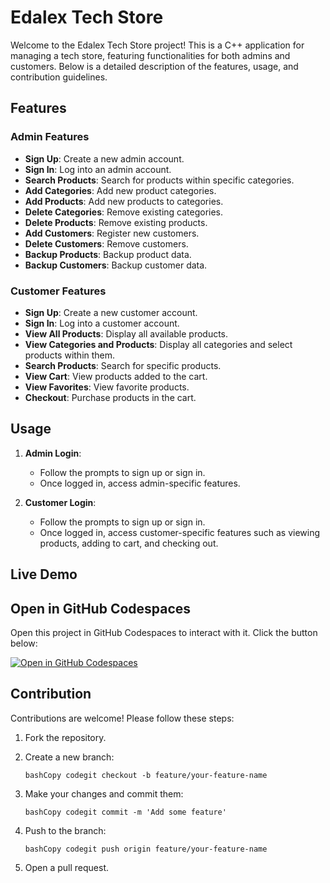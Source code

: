 # Edalex Tech Store

Welcome to the Edalex Tech Store project! This is a C++ application for managing a tech store, featuring functionalities for both admins and customers. Below is a detailed description of the features, usage, and contribution guidelines.

## Features

### Admin Features

-   **Sign Up**: Create a new admin account.
-   **Sign In**: Log into an admin account.
-   **Search Products**: Search for products within specific categories.
-   **Add Categories**: Add new product categories.
-   **Add Products**: Add new products to categories.
-   **Delete Categories**: Remove existing categories.
-   **Delete Products**: Remove existing products.
-   **Add Customers**: Register new customers.
-   **Delete Customers**: Remove customers.
-   **Backup Products**: Backup product data.
-   **Backup Customers**: Backup customer data.

### Customer Features

-   **Sign Up**: Create a new customer account.
-   **Sign In**: Log into a customer account.
-   **View All Products**: Display all available products.
-   **View Categories and Products**: Display all categories and select products within them.
-   **Search Products**: Search for specific products.
-   **View Cart**: View products added to the cart.
-   **View Favorites**: View favorite products.
-   **Checkout**: Purchase products in the cart.

## Usage

1. **Admin Login**:

    - Follow the prompts to sign up or sign in.
    - Once logged in, access admin-specific features.

2. **Customer Login**:

    - Follow the prompts to sign up or sign in.
    - Once logged in, access customer-specific features such as viewing products, adding to cart, and checking out.

## Live Demo

## Open in GitHub Codespaces

Open this project in GitHub Codespaces to interact with it. Click the button below:

[![Open in GitHub Codespaces](https://github.com/codespaces/badge.svg)](https://github.com/codespaces/new?repo=yourusername/edalex-tech-store)

## Contribution

Contributions are welcome! Please follow these steps:

1.  Fork the repository.
2.  Create a new branch:

        bashCopy codegit checkout -b feature/your-feature-name

3.  Make your changes and commit them:

        bashCopy codegit commit -m 'Add some feature'

4.  Push to the branch:

        bashCopy codegit push origin feature/your-feature-name

5.  Open a pull request.
